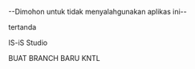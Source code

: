 --Dimohon untuk tidak menyalahgunakan aplikas ini--

tertanda


IS-iS Studio


BUAT BRANCH BARU KNTL